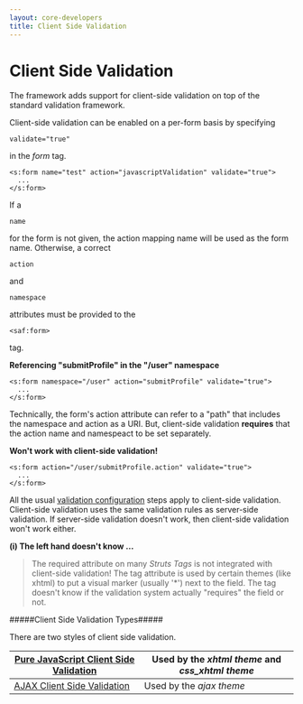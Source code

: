```yaml
---
layout: core-developers
title: Client Side Validation
---
```


# Client Side Validation

The framework adds support for client\-side validation on top of the standard validation framework\.

Client\-side validation can be enabled on a per\-form basis by specifying 

~~~~~~~
validate="true"
~~~~~~~
 in the _form_  tag\.


~~~~~~~
<s:form name="test" action="javascriptValidation" validate="true">
  ...
</s:form>

~~~~~~~

If a 

~~~~~~~
name
~~~~~~~
 for the form is not given, the action mapping name will be used as the form name\. Otherwise, a correct 

~~~~~~~
action
~~~~~~~
 and 

~~~~~~~
namespace
~~~~~~~
 attributes must be provided to the 

~~~~~~~
<saf:form>
~~~~~~~
 tag\.

**Referencing "submitProfile" in the "/user" namespace**


~~~~~~~
<s:form namespace="/user" action="submitProfile" validate="true">
  ...
</s:form>

~~~~~~~

Technically, the form's action attribute can refer to a "path" that includes the namespace and action as a URI\. But, client\-side validation **requires** that the action name and namespeact to be set separately\.

**Won't work with client\-side validation\!**


~~~~~~~
<s:form action="/user/submitProfile.action" validate="true">
  ...
</s:form>

~~~~~~~

All the usual [validation configuration](#PAGE_14292) steps apply to client\-side validation\. Client\-side validation uses the same validation rules as server\-side validation\. If server\-side validation doesn't work, then client\-side validation won't work either\.

**(i) The left hand doesn't know \.\.\.**


> 

> 

> The required attribute on many _Struts Tags_  is not integrated with client\-side validation\! The tag attribute is used by certain themes (like xhtml) to put a visual marker (usually '\*') next to the field\. The tag doesn't know if the validation system actually "requires" the field or not\.

> 

#####Client Side Validation Types#####

There are two styles of client side validation\.

|[Pure JavaScript Client Side Validation](pure-java-script-client-side-validation.html)|Used by the _xhtml theme_  and _css\_xhtml theme_ |
|-----------------------------------------------------|--------------------------------------------------|
|[AJAX Client Side Validation](ajax-client-side-validation.html)|Used by the _ajax theme_ |
